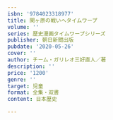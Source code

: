 ```yaml
---
isbn: '9784023318977'
title: 関ヶ原の戦いへタイムワープ
volume: ''
series: 歴史漫画タイムワープシリーズ
publisher: 朝日新聞出版
pubdate: '2020-05-26'
cover: ''
author: チーム・ガリレオ三好直人／著
description: ''
price: '1200'
genre: ''
target: 児童
format: 全集・双書
content: 日本歴史

---
```


